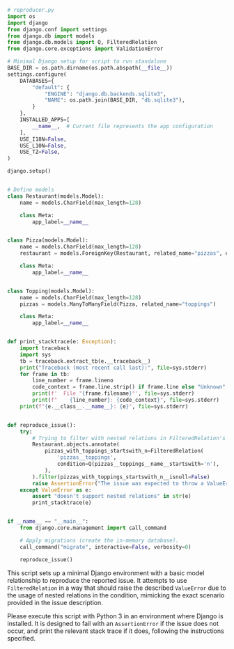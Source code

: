 ```python
# reproducer.py
import os
import django
from django.conf import settings
from django.db import models
from django.db.models import Q, FilteredRelation
from django.core.exceptions import ValidationError

# Minimal Django setup for script to run standalone
BASE_DIR = os.path.dirname(os.path.abspath(__file__))
settings.configure(
    DATABASES={
        "default": {
            "ENGINE": "django.db.backends.sqlite3",
            "NAME": os.path.join(BASE_DIR, "db.sqlite3"),
        }
    },
    INSTALLED_APPS=[
        __name__,  # Current file represents the app configuration
    ],
    USE_I18N=False,
    USE_L10N=False,
    USE_TZ=False,
)

django.setup()


# Define models
class Restaurant(models.Model):
    name = models.CharField(max_length=128)

    class Meta:
        app_label=__name__


class Pizza(models.Model):
    name = models.CharField(max_length=128)
    restaurant = models.ForeignKey(Restaurant, related_name="pizzas", on_delete=models.CASCADE)

    class Meta:
        app_label=__name__


class Topping(models.Model):
    name = models.CharField(max_length=128)
    pizzas = models.ManyToManyField(Pizza, related_name="toppings")

    class Meta:
        app_label=__name__


def print_stacktrace(e: Exception):
    import traceback
    import sys
    tb = traceback.extract_tb(e.__traceback__)
    print("Traceback (most recent call last):", file=sys.stderr)
    for frame in tb:
        line_number = frame.lineno
        code_context = frame.line.strip() if frame.line else "Unknown"
        print(f'  File "{frame.filename}"', file=sys.stderr)
        print(f"    {line_number}: {code_context}", file=sys.stderr)
    print(f"{e.__class__.__name__}: {e}", file=sys.stderr)


def reproduce_issue():
    try:
        # Trying to filter with nested relations in FilteredRelation's condition
        Restaurant.objects.annotate(
            pizzas_with_toppings_startswith_n=FilteredRelation(
                'pizzas__toppings',
                condition=Q(pizzas__toppings__name__startswith='n'),
            ),
        ).filter(pizzas_with_toppings_startswith_n__isnull=False)
        raise AssertionError("The issue was expected to throw a ValueError for nested relations but it didn't.")
    except ValueError as e:
        assert "doesn't support nested relations" in str(e)
        print_stacktrace(e)


if __name__ == "__main__":
    from django.core.management import call_command

    # Apply migrations (create the in-memory database).
    call_command("migrate", interactive=False, verbosity=0)

    reproduce_issue()
```

This script sets up a minimal Django environment with a basic model relationship to reproduce the reported issue. It attempts to use `FilteredRelation` in a way that should raise the described `ValueError` due to the usage of nested relations in the condition, mimicking the exact scenario provided in the issue description.

Please execute this script with Python 3 in an environment where Django is installed. It is designed to fail with an `AssertionError` if the issue does not occur, and print the relevant stack trace if it does, following the instructions specified.